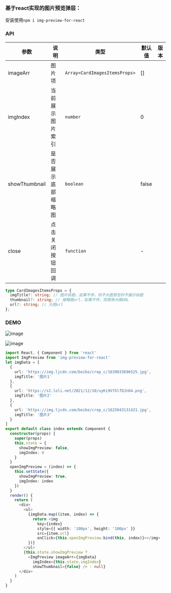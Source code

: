 ### 基于react实现的图片预览弹层：

安装使用`npm i img-preview-for-react`



### API

| 参数        | 说明                  | 类型                          | 默认值               | 版本 |
| ----------- | --------------------- | ----------------------------- | -------------------- | ---- |
| imageArr       | 图片项                | `Array<CardImagesItemsProps>` | []                   |
| imgIndex | 当前展示图片索引          | `number`                | 0 |
| showThumbnail | 是否展示底部缩略图 |    `boolean`        |    false      |
| close | 点击关闭按钮回调 |    `function`        |    -      |


```ts
type CardImagesItemsProps = {
  imgTitle?: string; // 图片标题，如果不传，则不大图预览时不展示标题
  thumbnail?: string; // 缩略图url，如果不传，则使用大图URL
  url?: string; // 大图url
};

```

### DEMO

![image](https://user-images.githubusercontent.com/38370643/147807979-663a6620-f22a-49ec-9ad1-ad179c6d187a.png)

![image](https://user-images.githubusercontent.com/38370643/147807937-e82d8272-e37b-4dc8-b7f3-0bb2454c0571.png)

```ts
import React, { Component } from 'react'
import ImgPreview from 'img-preview-for-react'
let imgData = [
  {
    url: 'https://img.ljcdn.com/beike/crep_c/1639033696525.jpg',
    imgTitle: '图片1'
  },
  {
    url: 'https://s2.loli.net/2021/12/10/uyKi9V7hlfDJnO4.png',
    imgTitle: '图片2'
  },
  {
    url: 'https://img.ljcdn.com/beike/crep_c/1625043131421.jpg',
    imgTitle: '图片3'
  }
]
export default class index extends Component {
  constructor(props) {
    super(props)
    this.state = {
      showImgPreview: false,
      imgIndex: 0
    }
  }
  openImgPreview = (index) => {
    this.setState({
      showImgPreview: true,
      imgIndex: index
    })
  }
  render() {
    return (
      <div>
        <ul>
          {imgData.map((item, index) => {
            return <img
              key={index}
              style={{ width: '100px', height: '100px' }}
              src={item.url}
              onClick={this.openImgPreview.bind(this, index)}></img>
          })}
        </ul>
        {this.state.showImgPreview ?
          <ImgPreview imageArr={imgData}
            imgIndex={this.state.imgIndex}
            showThumbnail={false} /> : null}
      </div>
    )
  }
}
```
